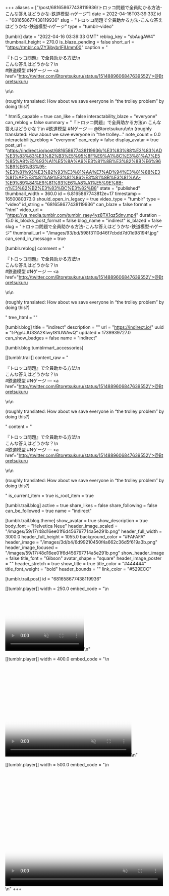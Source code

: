 +++
aliases = ["/post/681658677438119936/トロッコ問題で全員助かる方法-こんな答えはどうかな-鉄道模型-nゲージ"]
date = 2022-04-16T03:39:33Z
id = "681658677438119936"
slug = "トロッコ問題で全員助かる方法-こんな答えはどうかな-鉄道模型-nゲージ"
type = "tumblr-video"

[tumblr]
date = "2022-04-16 03:39:33 GMT"
reblog_key = "sbAugAW4"
thumbnail_height = 270.0
is_blaze_pending = false
short_url = "https://tmblr.co/ZY3jbybrlFIUmm00"
caption = "<p>『トロッコ問題』で全員助かる方法\n<br/>こんな答えはどうかな？\n<br/>#鉄道模型 #Nゲージ — <a href=\"http://twitter.com/Btoretsukuru/status/1514889606847639552\">@Btoretsukuru</a></p>\n\n<p>(roughly translated: How about we save everyone in &ldquo;the trolley problem&rdquo; by doing this?)</p>"
html5_capable = true
can_like = false
interactability_blaze = "everyone"
can_reblog = false
summary = "『トロッコ問題』で全員助かる方法\n こんな答えはどうかな？\n #鉄道模型 #Nゲージ — @Btoretsukuru\n\n (roughly translated: How about we save everyone in \"the trolley..."
note_count = 0.0
interactability_reblog = "everyone"
can_reply = false
display_avatar = true
post_url = "https://indirect.io/post/681658677438119936/%E3%83%88%E3%83%AD%E3%83%83%E3%82%B3%E5%95%8F%E9%A1%8C%E3%81%A7%E5%85%A8%E5%93%A1%E5%8A%A9%E3%81%8B%E3%82%8B%E6%96%B9%E6%B3%95-%E3%81%93%E3%82%93%E3%81%AA%E7%AD%94%E3%81%88%E3%81%AF%E3%81%A9%E3%81%86%E3%81%8B%E3%81%AA-%E9%89%84%E9%81%93%E6%A8%A1%E5%9E%8B-n%E3%82%B2%E3%83%BC%E3%82%B8"
state = "published"
thumbnail_width = 360.0
id = 6.8165867743812e+17
timestamp = 1650080373.0
should_open_in_legacy = true
video_type = "tumblr"
type = "video"
id_string = "681658677438119936"
can_blaze = false
format = "html"
video_url = "https://va.media.tumblr.com/tumblr_raey4yz8TX1qz5dnv.mp4"
duration = 15.0
is_blocks_post_format = false
blog_name = "indirect"
is_blazed = false
slug = "トロッコ問題で全員助かる方法-こんな答えはどうかな-鉄道模型-nゲージ"
thumbnail_url = "/images/93/bd/598f3110d46f7cbdd7d01d98194f.jpg"
can_send_in_message = true

[tumblr.reblog]
comment = "<p>『トロッコ問題』で全員助かる方法\n<br>こんな答えはどうかな？\n<br>#鉄道模型 #Nゲージ — <a href=\"http://twitter.com/Btoretsukuru/status/1514889606847639552\">@Btoretsukuru</a></p>\n\n<p>(roughly translated: How about we save everyone in “the trolley problem” by doing this?)</p>"
tree_html = ""

[tumblr.blog]
title = "indirect"
description = ""
url = "https://indirect.io/"
uuid = "t:PgyUJU3SA2Klwyt81UWAwQ"
updated = 1739939727.0
can_show_badges = false
name = "indirect"

[tumblr.blog.tumblrmart_accessories]

[[tumblr.trail]]
content_raw = "<p>『トロッコ問題』で全員助かる方法\n<br>こんな答えはどうかな？\n<br>#鉄道模型 #Nゲージ — <a href=\"http://twitter.com/Btoretsukuru/status/1514889606847639552\">@Btoretsukuru</a></p>\n\n<p>(roughly translated: How about we save everyone in “the trolley problem” by doing this?)</p>"
content = "<p>&#12302;&#12488;&#12525;&#12483;&#12467;&#21839;&#38988;&#12303;&#12391;&#20840;&#21729;&#21161;&#12363;&#12427;&#26041;&#27861;\n<br />&#12371;&#12435;&#12394;&#31572;&#12360;&#12399;&#12393;&#12358;&#12363;&#12394;&#65311;\n<br />#&#37444;&#36947;&#27169;&#22411; #N&#12466;&#12540;&#12472; &mdash; <a href=\"http://twitter.com/Btoretsukuru/status/1514889606847639552\">@Btoretsukuru</a></p>\n\n<p>(roughly translated: How about we save everyone in &ldquo;the trolley problem&rdquo; by doing this?)</p>"
is_current_item = true
is_root_item = true

[tumblr.trail.blog]
active = true
share_likes = false
share_following = false
can_be_followed = true
name = "indirect"

[tumblr.trail.blog.theme]
show_avatar = true
show_description = true
body_font = "Helvetica Neue"
header_image_scaled = "/images/59/17/48d16ee01f6d456797714a5e291b.png"
header_full_width = 3000.0
header_full_height = 1055.0
background_color = "#FAFAFA"
header_image = "/images/3d/b4/6d99210450f4a662c36d5f619a3b.png"
header_image_focused = "/images/59/17/48d16ee01f6d456797714a5e291b.png"
show_header_image = false
title_font = "Gibson"
avatar_shape = "square"
header_image_poster = ""
header_stretch = true
show_title = true
title_color = "#444444"
title_font_weight = "bold"
header_bounds = ""
link_color = "#529ECC"

[tumblr.trail.post]
id = "681658677438119936"

[[tumblr.player]]
width = 250.0
embed_code = "\n<video  id='embed-67b575928640e699136289' class='crt-video crt-skin-default' width='250' height='188' poster='/images/a3/dc/7b8cfcca21107a2d96d440131a74.jpg' preload='none' muted data-crt-video data-crt-options='{\"autoheight\":null,\"duration\":15,\"hdUrl\":false,\"filmstrip\":{\"url\":\"/images/07/68/ef26523c0f9c2e1e2cfec1cb6b18.jpg\",\"width\":\"200\",\"height\":\"150\"}}' crossOrigin='anonymous' controls>\n    <source src=\"https://va.media.tumblr.com/tumblr_raey4yz8TX1qz5dnv.mp4\" type=\"video/mp4\">\n</video>\n"

[[tumblr.player]]
width = 400.0
embed_code = "\n<video  id='embed-67b575928640e699136289' class='crt-video crt-skin-default' width='400' height='300' poster='/images/a3/dc/7b8cfcca21107a2d96d440131a74.jpg' preload='none' muted data-crt-video data-crt-options='{\"autoheight\":null,\"duration\":15,\"hdUrl\":false,\"filmstrip\":{\"url\":\"/images/07/68/ef26523c0f9c2e1e2cfec1cb6b18.jpg\",\"width\":\"200\",\"height\":\"150\"}}' crossOrigin='anonymous' controls>\n    <source src=\"https://va.media.tumblr.com/tumblr_raey4yz8TX1qz5dnv.mp4\" type=\"video/mp4\">\n</video>\n"

[[tumblr.player]]
width = 500.0
embed_code = "\n<video  id='embed-67b575928640e699136289' class='crt-video crt-skin-default' width='500' height='375' poster='/images/a3/dc/7b8cfcca21107a2d96d440131a74.jpg' preload='none' muted data-crt-video data-crt-options='{\"autoheight\":null,\"duration\":15,\"hdUrl\":false,\"filmstrip\":{\"url\":\"/images/07/68/ef26523c0f9c2e1e2cfec1cb6b18.jpg\",\"width\":\"200\",\"height\":\"150\"}}' crossOrigin='anonymous' controls>\n    <source src=\"https://va.media.tumblr.com/tumblr_raey4yz8TX1qz5dnv.mp4\" type=\"video/mp4\">\n</video>\n"
+++
